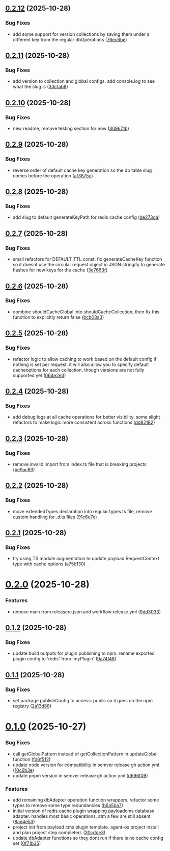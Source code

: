 ## [0.2.12](https://github.com/ianyimi/payloadcms-redis-plugin/compare/v0.2.11...v0.2.12) (2025-10-28)


### Bug Fixes

* add some support for version collections by saving them under a different key from the regular dbOperations ([76ec6be](https://github.com/ianyimi/payloadcms-redis-plugin/commit/76ec6be9805b2ab02dcd92cb78591642a00dd1d6))

## [0.2.11](https://github.com/ianyimi/payloadcms-redis-plugin/compare/v0.2.10...v0.2.11) (2025-10-28)


### Bug Fixes

* add version to collection and global configs. add console.log to see what the slug is ([33c1ab8](https://github.com/ianyimi/payloadcms-redis-plugin/commit/33c1ab858133450cf5ec1e0a7fed43a4de8b93a3))

## [0.2.10](https://github.com/ianyimi/payloadcms-redis-plugin/compare/v0.2.9...v0.2.10) (2025-10-28)


### Bug Fixes

* new readme, remove testing section for now ([309671b](https://github.com/ianyimi/payloadcms-redis-plugin/commit/309671bf9e2c03bec8ad780939fab688593d224a))

## [0.2.9](https://github.com/ianyimi/payloadcms-redis-plugin/compare/v0.2.8...v0.2.9) (2025-10-28)


### Bug Fixes

* reverse order of default cache key generation so the db table slug comes before the operation ([af3875c](https://github.com/ianyimi/payloadcms-redis-plugin/commit/af3875c9d6112bde6cf99aebdc4dc7bbfc7de6a2))

## [0.2.8](https://github.com/ianyimi/payloadcms-redis-plugin/compare/v0.2.7...v0.2.8) (2025-10-28)


### Bug Fixes

* add slug to default generateKeyPath for redis cache config ([de273da](https://github.com/ianyimi/payloadcms-redis-plugin/commit/de273daff2bab548ad5c251db061085d3f0a597d))

## [0.2.7](https://github.com/ianyimi/payloadcms-redis-plugin/compare/v0.2.6...v0.2.7) (2025-10-28)


### Bug Fixes

* small refactors for DEFAULT_TTL const. fix generateCacheKey function so it doesnt use the circular request object in JSON.stringify to generate hashes for new keys for the cache ([3e7663f](https://github.com/ianyimi/payloadcms-redis-plugin/commit/3e7663f3347c9557d472193564f977864adee168))

## [0.2.6](https://github.com/ianyimi/payloadcms-redis-plugin/compare/v0.2.5...v0.2.6) (2025-10-28)


### Bug Fixes

* combine shouldCacheGlobal into shouldCacheCollection, then fix this function to explicitly return false ([bcb08a3](https://github.com/ianyimi/payloadcms-redis-plugin/commit/bcb08a3f2b6c5cca1c78b2a65036c5f86aebf17a))

## [0.2.5](https://github.com/ianyimi/payloadcms-redis-plugin/compare/v0.2.4...v0.2.5) (2025-10-28)


### Bug Fixes

* refactor logic to allow caching to work based on the default config if nothing is set per request. it will also allow you to specify default cacheoptions for each collection, though versions are not fully supported yet ([064e2e3](https://github.com/ianyimi/payloadcms-redis-plugin/commit/064e2e300d56350c4884ca6065e1a547e4127fab))

## [0.2.4](https://github.com/ianyimi/payloadcms-redis-plugin/compare/v0.2.3...v0.2.4) (2025-10-28)


### Bug Fixes

* add debug logs at all cache operations for better visibility. some slight refactors to make logic more consistent across functions ([dd82182](https://github.com/ianyimi/payloadcms-redis-plugin/commit/dd82182347c91da3235d1ddb0d412779eca23a7e))

## [0.2.3](https://github.com/ianyimi/payloadcms-redis-plugin/compare/v0.2.2...v0.2.3) (2025-10-28)


### Bug Fixes

* remove invalid import from index.ts file that is breaking projects ([be9ac63](https://github.com/ianyimi/payloadcms-redis-plugin/commit/be9ac63b15b4aa4f92eac590b380c6fa31358b36))

## [0.2.2](https://github.com/ianyimi/payloadcms-redis-plugin/compare/v0.2.1...v0.2.2) (2025-10-28)


### Bug Fixes

* move extendedTypes declaration into regular types.ts file, remove custom handling for .d.ts files ([91c6e7e](https://github.com/ianyimi/payloadcms-redis-plugin/commit/91c6e7e99d8383ee3b9751f26d9cbb3bd03484e7))

## [0.2.1](https://github.com/ianyimi/payloadcms-redis-plugin/compare/v0.2.0...v0.2.1) (2025-10-28)


### Bug Fixes

* try using TS module augmentation to update payload RequestContext type with cache options ([a75b130](https://github.com/ianyimi/payloadcms-redis-plugin/commit/a75b13081e3eed060fdcbc74d826857aba58154f))

# [0.2.0](https://github.com/ianyimi/payloadcms-redis-plugin/compare/v0.1.2...v0.2.0) (2025-10-28)


### Features

* remove main from releaserc.json and workflow release.yml ([9dd3033](https://github.com/ianyimi/payloadcms-redis-plugin/commit/9dd30330b3ea6d3299d6faba274a8be90ac9dcd5))

## [0.1.2](https://github.com/ianyimi/payloadcms-redis-plugin/compare/v0.1.1...v0.1.2) (2025-10-28)


### Bug Fixes

* update build outputs for plugin publishing to npm. rename exported plugin config to 'redis' from 'myPlugin' ([9a74f48](https://github.com/ianyimi/payloadcms-redis-plugin/commit/9a74f4885804000e8ec200b8071cf66508126fdc))

## [0.1.1](https://github.com/ianyimi/payloadcms-redis-plugin/compare/v0.1.0...v0.1.1) (2025-10-28)


### Bug Fixes

* set package publishConfig to access: public so it goes on the npm registry ([2a13d88](https://github.com/ianyimi/payloadcms-redis-plugin/commit/2a13d88bf83f8bea3d8dca0e1084f5160f933f7b))

# [0.1.0](https://github.com/ianyimi/payloadcms-redis-plugin/compare/v0.0.0...v0.1.0) (2025-10-27)


### Bug Fixes

* call getGlobalPattern instead of getCollectionPattern in updateGlobal function ([fd6f512](https://github.com/ianyimi/payloadcms-redis-plugin/commit/fd6f5122b26a85f8d08e86e53217837619939374))
* update node version for compatibility in semver release gh action yml ([10c6b3e](https://github.com/ianyimi/payloadcms-redis-plugin/commit/10c6b3e43d381f8b9a8713d1efd0098246e19413))
* update pnpm version in semver release gh action yml ([d696f09](https://github.com/ianyimi/payloadcms-redis-plugin/commit/d696f0917ef8b2d43c7cd9429e5b344d5228b38e))


### Features

* add remaining dbAdapter operation function wrappers. refactor some types to remove some type redundancies ([b6a5ba7](https://github.com/ianyimi/payloadcms-redis-plugin/commit/b6a5ba754ba5d6c239a3d065434c75d65a819d85))
* initial version of redis cache plugin wrapping payloadcms database adapter. handles most basic operations, atm a few are still absent ([8ae4e53](https://github.com/ianyimi/payloadcms-redis-plugin/commit/8ae4e53fe424349d51a6a2f358e791196c3cb26d))
* project init from payload cms plugin template. agent-os project install and plan project step completed. ([30cdde3](https://github.com/ianyimi/payloadcms-redis-plugin/commit/30cdde3dc2bc267ed84f6c61f4e130ae39257fb1))
* update dbAdapter functions so they dont run if there is no cache config set ([0f71b35](https://github.com/ianyimi/payloadcms-redis-plugin/commit/0f71b35f8f3759ebad9c64e216104d2655ddd739))
